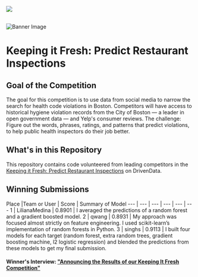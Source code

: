 [<img src='https://drivendata.s3.amazonaws.com/images/drivendata.png'>](https://www.drivendata.org/)
<br><br>

![Banner Image](https://s3.amazonaws.com/drivendata/comp_images/tileimage.jpg)

# Keeping it Fresh: Predict Restaurant Inspections
## Goal of the Competition
The goal for this competition is to use data from social media to narrow the search for health code violations in Boston. Competitors will have access to historical hygiene violation records from the City of Boston — a leader in open government data — and Yelp's consumer reviews. The challenge: Figure out the words, phrases, ratings, and patterns that predict violations, to help public health inspectors do their job better.

## What's in this Repository
This repository contains code volunteered from leading competitors in the [Keeping it Fresh: Predict Restaurant Inspections](https://www.drivendata.org/competitions/5/) on DrivenData.

## Winning Submissions

Place |Team or User | Score | Summary of Model
--- | --- | --- | --- | --- | ---
1 | LilianaMedina | 0.8901 | I averaged the predictions of a random forest and a gradient boosted model.
2 | qwang | 0.8931 | My approach was focused almost strictly on feature engineering. I used scikit-learn’s implementation of random forests in Python.
3 | singhs | 0.9113 | I built four models for each target (random forest, extra random trees, gradient boosting machine, l2 logistic regression) and blended the predictions from these models to get my final submission.


#### Winner's Interview: ["Announcing the Results of our Keeping It Fresh Competition"](http://blog.drivendata.org/2015/11/06/keeping-it-fresh-results/)
